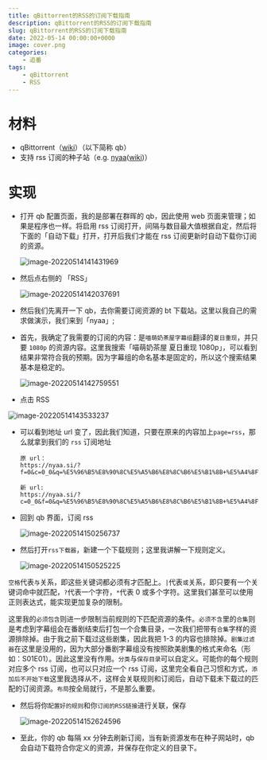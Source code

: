 ```yaml
---
title: qBittorrent的RSS的订阅下载指南
description: qBittorrent的RSS的订阅下载指南
slug: qBittorrent的RSS的订阅下载指南
date: 2022-05-14 00:00:00+0000
image: cover.png
categories:
    - 追番
tags:
    - qBittorrent
    - RSS
---
```


# 材料

- qBittorrent（[wiki](https://zh.wikipedia.org/zh-cn/QBittorrent "wiki")）（以下简称 qb）
- 支持 rss 订阅的种子站（e.g. [nyaa](https://nyaa.si/ "nyaa")([wiki](https://zh.wikipedia.org/wiki/Nyaa_Torrents "wiki"))）

# 实现

- 打开 qb 配置页面，我的是部署在群晖的 qb，因此使用 web 页面来管理；如果是程序也一样。将启用 rss 订阅打开，间隔与数目最大值根据自定，然后将下面的「自动下载」打开，打开后我们才能在 rss 订阅更新时自动下载你订阅的资源。

  ![image-20220514141431969](https://assets.shelken.top/gh/PicGo/2023-03/d5a0c33e.png)

- 然后点右侧的 「RSS」

  ![image-20220514142037691](https://assets.shelken.top/gh/PicGo/2023-03/0ca90876.png)

- 然后我们先离开一下 qb，去你需要订阅资源的 bt 下载站。这里以我自己的需求做演示，我们来到「nyaa」;

- 首先，我确定了我需要的订阅的内容：是`喵萌奶茶屋字幕组`翻译的`夏日重现`，并只要 `1080p` 的资源内容。这里我搜索「喵萌奶茶屋 夏日重现 1080p」，可以看到结果非常符合我的预期。因为字幕组的命名基本是固定的，所以这个搜索结果基本是稳定的。

  ![image-20220514142759551](https://assets.shelken.top/gh/PicGo/2023-03/e3e1cde1.png)

- 点击 RSS

![image-20220514143533237](https://assets.shelken.top/gh/PicGo/2023-03/d2fda6bc.png)

- 可以看到地址 url 变了，因此我们知道，只要在原来的内容加上`page=rss`，那么就拿到我们的 `rss` 订阅地址

  ```
  原 url：
  https://nyaa.si/?f=0&c=0_0&q=%E5%96%B5%E8%90%8C%E5%A5%B6%E8%8C%B6%E5%B1%8B+%E5%A4%8F%E6%97%A5%E9%87%8D%E7%8E%B0+1080p
  
  新 url:
  https://nyaa.si/?c=0_0&f=0&q=%E5%96%B5%E8%90%8C%E5%A5%B6%E8%8C%B6%E5%B1%8B+%E5%A4%8F%E6%97%A5%E9%87%8D%E7%8E%B0+1080p&page=rss
  ```

* 回到 qb 界面，订阅 rss

  ![image-20220514150256737](https://assets.shelken.top/gh/PicGo/2023-03/8bc31601.png)

* 然后打开`rss下载器`，新建一个下载规则；这里我讲解一下规则定义。

  ![image-20220514150525225](https://assets.shelken.top/gh/PicGo/2023-03/cb8e6712.png)

 `空格`代表`与`关系，即这些关键词都必须有才匹配上。`|`代表`或`关系，即只要有一个关键词命中就匹配，`?`代表一个字符，`*`代表 0 或多个字符。这里我们甚至可以使用正则表达式，能实现更加复杂的限制。

 这里我的`必须包含`则进一步限制当前规则的下匹配资源的条件。`必须不含`里的`合集`则是考虑到字幕组会在番剧结束后打包一个合集目录，一次我们把带有`合集`字样的资源排除掉。由于我之前下载过这些剧集，因此我把 1-3 的内容也排除掉。`剧集过滤器`在这里是没用的，因为大部分番剧字幕组没有按照欧美剧集的格式来命名（形如：S01E01）。因此这里没有作用。`分类`与`保存目录`可以自定义。可能你的每个规则对应多个 rss 订阅，也可以只对应一个 rss 订阅，这里完全看自己习惯和方式，`添加后不开始下载`这里我选择从不，这样会关联规则和订阅后，自动下载未下载过的匹配的订阅资源。`布局`按全局就行，不是那么重要。

- 然后将你`配置好的规则`和你`订阅的RSS链接`进行关联，保存

  ![image-20220514152624596](https://assets.shelken.top/gh/PicGo/2023-03/b3c9322f.png)

- 至此，你的 qb 每隔 xx 分钟去刷新订阅，当有新资源发布在种子网站时，qb 会自动下载符合你定义的资源，并保存在你定义的目录下。
